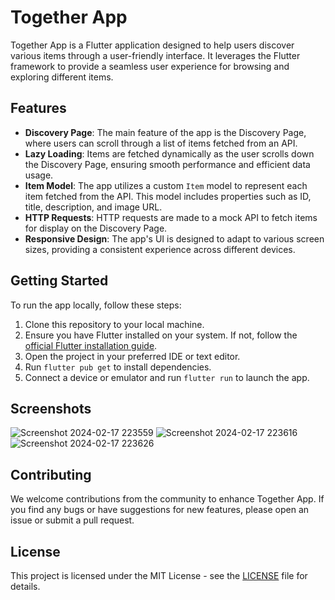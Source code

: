 # Together App

Together App is a Flutter application designed to help users discover various items through a user-friendly interface. It leverages the Flutter framework to provide a seamless user experience for browsing and exploring different items.

## Features

- **Discovery Page**: The main feature of the app is the Discovery Page, where users can scroll through a list of items fetched from an API.
- **Lazy Loading**: Items are fetched dynamically as the user scrolls down the Discovery Page, ensuring smooth performance and efficient data usage.
- **Item Model**: The app utilizes a custom `Item` model to represent each item fetched from the API. This model includes properties such as ID, title, description, and image URL.
- **HTTP Requests**: HTTP requests are made to a mock API to fetch items for display on the Discovery Page.
- **Responsive Design**: The app's UI is designed to adapt to various screen sizes, providing a consistent experience across different devices.

## Getting Started

To run the app locally, follow these steps:

1. Clone this repository to your local machine.
2. Ensure you have Flutter installed on your system. If not, follow the [official Flutter installation guide](https://flutter.dev/docs/get-started/install).
3. Open the project in your preferred IDE or text editor.
4. Run `flutter pub get` to install dependencies.
5. Connect a device or emulator and run `flutter run` to launch the app.

## Screenshots
![Screenshot 2024-02-17 223559](https://github.com/daksh1205/tg-app/assets/118450155/6104f30c-2dc4-4239-b8c3-f9e31a4e0720)
![Screenshot 2024-02-17 223616](https://github.com/daksh1205/tg-app/assets/118450155/34553989-a471-46c3-b174-d4e6641edf1c)
![Screenshot 2024-02-17 223626](https://github.com/daksh1205/tg-app/assets/118450155/52778526-ccf4-4935-b083-b489a2d1bb10)


## Contributing

We welcome contributions from the community to enhance Together App. If you find any bugs or have suggestions for new features, please open an issue or submit a pull request.

## License

This project is licensed under the MIT License - see the [LICENSE](LICENSE) file for details.

